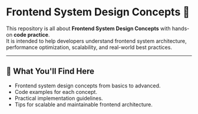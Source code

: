 # Frontend System Design Concepts 🚀

This repository is all about **Frontend System Design Concepts** with hands-on **code practice**.  
It is intended to help developers understand frontend system architecture, performance optimization, scalability, and real-world best practices.

---

## 📌 What You'll Find Here

- Frontend system design concepts from basics to advanced.
- Code examples for each concept.
- Practical implementation guidelines.
- Tips for scalable and maintainable frontend architecture.
